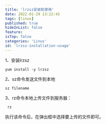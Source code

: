 ```yaml
---
title: 'lrzsz安装和使用'
date: 2022-01-29 13:22:43
tags: [linux]
published: true
hideInList: false
feature: 
isTop: false
categories: 'Linux'
id: 'lrzsz-installation-usage'
---
```

1、安装lrzsz

```shell
yum install -y lrzsz
```
2、sz命令发送文件到本地

```shell
sz filename
```
3、rz命令本地上传文件到服务器：

```shell
 rz
 ```

执行该命令后，在弹出框中选择要上传的文件即可。
